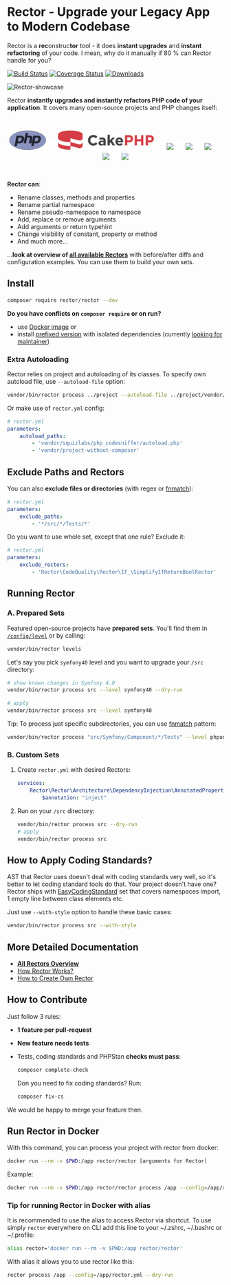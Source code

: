 # Rector - Upgrade your Legacy App to Modern Codebase

Rector is a **rec**onstruc**tor** tool - it does **instant upgrades** and **instant refactoring** of your code.
I mean, why do it manually if 80 % can Rector handle for you?

[![Build Status](https://img.shields.io/travis/rectorphp/rector/master.svg?style=flat-square)](https://travis-ci.org/rectorphp/rector)
[![Coverage Status](https://img.shields.io/coveralls/rectorphp/rector/master.svg?style=flat-square)](https://coveralls.io/github/rectorphp/rector?branch=master)
[![Downloads](https://img.shields.io/packagist/dt/rector/rector.svg?style=flat-square)](https://packagist.org/packages/rector/rector)


![Rector-showcase](docs/images/rector-showcase.gif)

Rector **instantly upgrades and instantly refactors PHP code of your application**. It covers many open-source projects and PHP changes itself:

<br>

<p align="center">
    <a href="/config/level/php"><img src="/docs/images/php.png"></a>
    <img src="/docs/images/space.png" width=20>
    <a href="/config/level/cakephp"><img src="/docs/images/cakephp.png"></a>
    <img src="/docs/images/space.png" width=20>
    <a href="/config/level/symfony"><img src="/docs/images/symfony.png"></a>
    <img src="/docs/images/space.png" width=20>
    <a href="/config/level/sylius"><img src="/docs/images/sylius.png"></a>
    <img src="/docs/images/space.png" width=20>
    <a href="/config/level/phpunit"><img src="/docs/images/phpunit.jpg"></a>
    <img src="/docs/images/space.png" width=20>
    <a href="/config/level/twig"><img src="/docs/images/twig.png"></a>
    <img src="/docs/images/space.png" width=20>
    <a href="/config/level/silverstripe"><img src="/docs/images/silverstripe.jpg"></a>
</p>

<br>

**Rector can**:

- Rename classes, methods and properties
- Rename partial namespace
- Rename pseudo-namespace to namespace
- Add, replace or remove arguments
- Add arguments or return typehint
- Change visibility of constant, property or method
- And much more...

...**look at overview of [all available Rectors](/docs/AllRectorsOverview.md)** with before/after diffs and configuration examples. You can use them to build your own sets.

## Install

```bash
composer require rector/rector --dev
```

**Do you have conflicts on `composer require` or on run?**

- use [Docker image](#run-rector-in-docker) or
- install [prefixed version](https://github.com/rectorphp/rector-prefixed) with isolated dependencies (currently [looking for maintainer](https://github.com/rectorphp/prefixer/issues/1))

### Extra Autoloading

Rector relies on project and autoloading of its classes. To specify own autoload file, use `--autoload-file` option:

```bash
vendor/bin/rector process ../project --autoload-file ../project/vendor/autoload.php
```

Or make use of `rector.yml` config:

```yaml
# rector.yml
parameters:
    autoload_paths:
        - 'vendor/squizlabs/php_codesniffer/autoload.php'
        - 'vendor/project-without-composer'
```

## Exclude Paths and Rectors

You can also **exclude files or directories** (with regex or [fnmatch](http://php.net/manual/en/function.fnmatch.php)):

```yaml
# rector.yml
parameters:
    exclude_paths:
        - '*/src/*/Tests/*'
```

Do you want to use whole set, except that one rule? Exclude it:

```yaml
# rector.yml
parameters:
    exclude_rectors:
        - 'Rector\CodeQuality\Rector\If_\SimplifyIfReturnBoolRector'
```

## Running Rector

### A. Prepared Sets

Featured open-source projects have **prepared sets**. You'll find them in [`/config/level`](/config/level) or by calling:

```bash
vendor/bin/rector levels
```

Let's say you pick `symfony40` level and you want to upgrade your `/src` directory:

```bash
# show known changes in Symfony 4.0
vendor/bin/rector process src --level symfony40 --dry-run
```

```bash
# apply
vendor/bin/rector process src --level symfony40
```

Tip: To process just specific subdirectories, you can use [fnmatch](http://php.net/manual/en/function.fnmatch.php) pattern:

```bash
vendor/bin/rector process "src/Symfony/Component/*/Tests" --level phpunit60 --dry-run
```

### B. Custom Sets

1. Create `rector.yml` with desired Rectors:

    ```yaml
    services:
        Rector\Rector\Architecture\DependencyInjection\AnnotatedPropertyInjectToConstructorInjectionRector:
            $annotation: "inject"
    ```

2. Run on your `/src` directory:

    ```bash
    vendor/bin/rector process src --dry-run
    # apply
    vendor/bin/rector process src
    ```

## How to Apply Coding Standards?

AST that Rector uses doesn't deal with coding standards very well, so it's better to let coding standard tools do that. Your project doesn't have one? Rector ships with [EasyCodingStandard](https://github.com/Symplify/EasyCodingStandard) set that covers namespaces import, 1 empty line between class elements etc.

Just use `--with-style` option to handle these basic cases:

```bash
vendor/bin/rector process src --with-style
```

## More Detailed Documentation

- **[All Rectors Overview](/docs/AllRectorsOverview.md)**
- [How Rector Works?](/docs/HowItWorks.md)
- [How to Create Own Rector](/docs/HowToCreateOwnRector.md)

## How to Contribute

Just follow 3 rules:

- **1 feature per pull-request**
- **New feature needs tests**
- Tests, coding standards and PHPStan **checks must pass**:

    ```bash
    composer complete-check
    ```

    Don you need to fix coding standards? Run:

    ```bash
    composer fix-cs
    ```

We would be happy to merge your feature then.

## Run Rector in Docker

With this command, you can process your project with rector from docker:

```bash
docker run --rm -v $PWD:/app rector/rector [arguments for Rector]
```
Example:
```bash
docker run --rm -v $PWD:/app rector/rector process /app --config=/app/rector.yml --dry-run
```

### Tip for running Rector in Docker with alias
It is recommended to use the alias to access Rector via shortcut. To use simply `rector` everywhere on CLI add this line to your ~/.zshrc, ~/.bashrc or ~/.profile:
```bash
alias rector='docker run --rm -v $PWD:/app rector/rector'
```

With alias it allows you to use rector like this:
```bash
rector process /app --config=/app/rector.yml --dry-run
```

